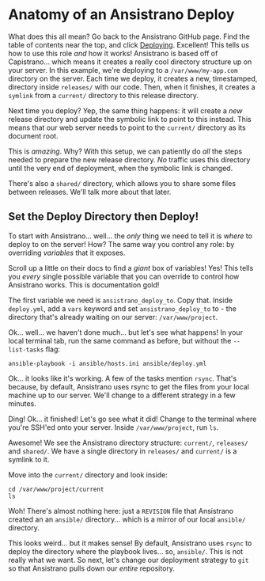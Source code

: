 # Anatomy of an Ansistrano Deploy

What does this all mean? Go back to the Ansistrano GitHub page. Find the table of
contents near the top, and click [Deploying](https://github.com/ansistrano/deploy#deploying).
Excellent! This tells us how to use this role *and* how it works! Ansistrano is
based off of Capistrano... which means it creates a really cool directory structure
up on your server. In this example, we're deploying to a `/var/www/my-app.com` directory
on the server. Each time we deploy, it creates a new, timestamped, directory inside
`releases/` with our code. Then, when it finishes, it creates a `symlink` from a
`current/` directory to this release directory.

Next time you deploy? Yep, the same thing happens: it will create a *new* release
directory and update the symbolic link to point to this instead. This means that
our web server needs to point to the `current/` directory as its document root.

This is *amazing*. Why? With this setup, we can patiently do *all* the steps needed
to prepare the new release directory. *No* traffic uses this directory until the
very end of deployment, when the symbolic link is changed.

There's also a `shared/` directory, which allows you to share some files between
releases. We'll talk more about that later.

## Set the Deploy Directory then Deploy!

To start with Ansistrano... well... the *only* thing we need to tell it is *where*
to deploy to on the server! How? The same way you control any role: by overriding
*variables* that it exposes.

Scroll up a little on their docs to find a *giant* box of variables! Yes! This tells
you *every* single possible variable that you can override to control how Ansistrano
works. This is documentation gold!

The first variable we need is `ansistrano_deploy_to`. Copy that. Inside `deploy.yml`,
add a `vars` keyword and set `ansistrano_deploy_to` to - the directory that's already
waiting on our server: `/var/www/project`.

Ok... well... we haven't done much... but let's see what happens! In your local terminal
tab, run the same command as before, but without the `--list-tasks` flag:

```terminal-silent
ansible-playbook -i ansible/hosts.ini ansible/deploy.yml
```

Ok... it looks like it's working. A few of the tasks mention `rsync`. That's because,
by default, Ansistrano uses rsync to get the files from your local machine up to
our server. We'll change to a different strategy in a few minutes.

Ding! Ok... it finished! Let's go see what it did! Change to the terminal where you're
SSH'ed onto your server. Inside `/var/www/project`, run `ls`.

Awesome! We see the Ansistrano directory structure: `current/`, `releases/` and
`shared/`. We have a single directory in `releases/` and `current/` is a symlink
to it.

Move into the `current/` directory and look inside:

```terminal-silent
cd /var/www/project/current
ls
```

Woh! There's almost nothing here: just a `REVISION` file that Ansistrano created
an an `ansible/` directory... which is a mirror of our local `ansible/` directory.

This looks weird... but it makes sense! By default, Ansistrano uses `rsync` to deploy
the directory where the playbook lives... so, `ansible/`. This is not really what
we want. So next, let's change our deployment strategy to `git` so that Ansistrano
pulls down our *entire* repository.
